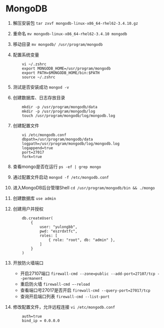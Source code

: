 # MongoDB

1. 解压安装包 `tar zxvf mongodb-linux-x86_64-rhel62-3.4.10.gz`

2. 重命名 `mv mongodb-linux-x86_64-rhel62-3.4.10 mongodb`

3. 移动目录 `mv mongodb/ /usr/program/mongodb`

4. 配置系统变量

    ```shell
        vi ~/.zshrc
        export MONGODB_HOME=/usr/program/mongodb
        export PATH=$MONGODB_HOME/bin:$PATH
        source ~/.zshrc
    ```

5. 测试是否安装成功 `mongod -v`

6. 创建数据库、日志存放目录

    ```shell
        mkdir -p /usr/program/mongodb/data
        mkdir -p /usr/program/mongodb/log
        touch /usr/program/mongodb/log/mongodb.log
    ```

7. 创建配置文件

    ```shell
        vi /etc/mongodb.conf
        dbpath=/usr/program/mongodb/data
        logpath=/usr/program/mongodb/log/mongodb.log
        logappend=true
        port=27017
        fork=true
    ```

8. 查看mongo是否在运行 `ps -ef | grep mongo`

9. 通过配置文件启动 `mongod -f /etc/mongodb.conf`

10. 进入MongoDB后台管理Shell `cd /usr/program/mongodb/bin && ./mongo`

11. 创建数据库 `use admin`

12. 创建用户并授权

    ```shell
        db.createUser(
            {
                user: "yulongbb",
                pwd: "eszrdxtfc",
                roles: [
                    { role: "root", db: "admin" },
                ]
            }
        )
    ```

13. 开放防火墙端口

    * 开启27107端口 `firewall-cmd --zone=public --add-port=27107/tcp --permanent`
    * 重启防火墙 `firewall-cmd –-reload`
    * 查看端口号27017是否开启 `firewall-cmd --query-port=27017/tcp`
    * 查询开启端口列表 `firewall-cmd --list-port`

14. 修改配置文件，允许远程连接 `vi /etc/mongodb.conf`

    ```shell
        auth=true
        bind_ip = 0.0.0.0
    ```
